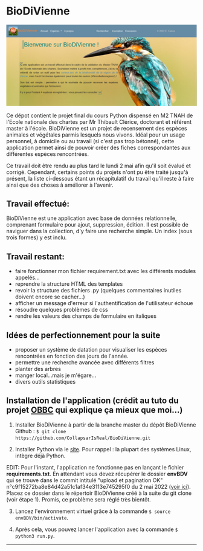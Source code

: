 # BioDiVienne

![image accueil du site](https://github.com/CollapsarIsReal/BioDiVienne/blob/master/biodivienne/static/images/accueil.png "accueil")

Ce dépot contient le projet final du cours Python dispensé en M2 TNAH de l'Ecole nationale des chartes par Mr Thibault Clérice, doctorant et référent master à l'école.
BioDiVienne est un projet de recensement des espèces animales et végétales parmis lesquels nous vivons. Idéal pour un usage personnel, à domicile ou au travail (si c'est pas trop bétonné), cette application permet ainsi de pouvoir créer des fiches correspondantes aux différentes espèces rencontrées.

Ce travail doit être rendu au plus tard le lundi 2 mai afin qu'il soit évalué et corrigé.
Cependant, certains points du projets n'ont pu être traité jusqu'à présent, la liste ci-dessous étant un récapitulatif du travail qu'il reste à faire ainsi que des choses à améliorer à l'avenir.

## Travail effectué:
BioDiVienne est une application avec base de données relationnelle, comprenant formulaire pour ajout, suppression, édition. Il est possible de naviguer dans la collection, d'y faire une recherche simple. Un index (sous trois formes) y est inclu.

## Travail restant:

* faire fonctionner mon fichier requirement.txt avec les différents modules appelés...
* reprendre la structure HTML des templates
* revoir la structure des fichiers .py (quelques commentaires inutiles doivent encore se cacher...)
* afficher un message d'erreur si l'authentification de l'utilisateur échoue
* résoudre quelques problèmes de css
* rendre les valeurs des champs de formulaire en italiques

## Idées de perfectionnement pour la suite

* proposer un système de datation pour visualiser les espèces rencontrées en fonction des jours de l'année.
* permettre une recherche avancée avec différents filtres
* planter des arbres
* manger local...mais je m'égare...
* divers outils statistiques

## Installation de l'application (crédit au tuto du projet [OBBC](https://github.com/Chartes-TNAH/projet_OBBC_AppPy) qui explique ça mieux que moi...)

1. Installer BioDiVienne à partir de la branche master du dépôt BioDiVienne Github :
`$ git clone https://github.com/CollapsarIsReal/BioDiVienne.git `

2. Installer Python via le [site](https://www.python.org/downloads/). Pour rappel : la plupart des systèmes Linux, intègre déjà Python.

EDIT: Pour l'instant, l'application ne fonctionne pas en lançant le fichier **requirements.txt**. En attendant vous devez récupérer le dossier **envBDV** qui se trouve dans le commit intitulé "upload et pagination OK" n°c9f15272ba8e84d42a51c1af34e3113e745295f0 du 2 mai 2022 ([voir ici](https://github.com/CollapsarIsReal/BioDiVienne/tree/c9f15272ba8e84d42a51c1af34e3113e745295f0)). Placez ce dossier dans le répertoir BioDiVienne créé à la suite du git clone (voir étape 1). Promis, ce problème sera réglé très bientôt.

3. Lancez l'environnement virtuel grâce à la commande `$ source envBDV/bin/activate`.

4. Après cela, vous pouvez lancer l'application avec la commande `$ python3 run.py`.
-----
